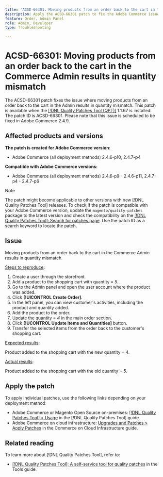 ```yaml
---
title: 'ACSD-66301: Moving products from an order back to the cart in the Commerce Admin results in quantity mismatch'
description: Apply the ACSD-66301 patch to fix the Adobe Commerce issue where, when creating an order from the Admin panel, products in the customer’s cart are not removed after being added to the order.
feature: Order, Admin Panel
role: Admin, Developer
type: Troubleshooting

---
```


# ACSD-66301: Moving products from an order back to the cart in the Commerce Admin results in quantity mismatch

The ACSD-66301 patch fixes the issue where moving products from an order back to the cart in the Admin results in quantity mismatch. This patch is available when the [[!DNL Quality Patches Tool (QPT)]](/help/tools/quality-patches-tool/quality-patches-tool-to-self-serve-quality-patches.md) 1.1.67 is installed. The patch ID is ACSD-66301. Please note that this issue is scheduled to be fixed in Adobe Commerce 2.4.9.

## Affected products and versions

**The patch is created for Adobe Commerce version:**

* Adobe Commerce (all deployment methods) 2.4.6-p10, 2.4.7-p4

**Compatible with Adobe Commerce versions:**

* Adobe Commerce (all deployment methods) 2.4.6-p9 - 2.4.6-p11, 2.4.7-p4 - 2.4.7-p6

>[!NOTE]
>
>The patch might become applicable to other versions with new [!DNL Quality Patches Tool] releases. To check if the patch is compatible with your Adobe Commerce version, update the `magento/quality-patches` package to the latest version and check the compatibility on the [[!DNL Quality Patches Tool]: Search for patches page](https://experienceleague.adobe.com/tools/commerce-quality-patches/index.html). Use the patch ID as a search keyword to locate the patch.

## Issue

Moving products from an order back to the cart in the Commerce Admin results in quantity mismatch.

<u>Steps to reproduce</u>:

1. Create a user through the storefront.
2. Add a product to the shopping cart with quantity = *5*.
3. Go to the Admin panel and open the user account where the product was added.
4. Click **[!UICONTROL Create Order]**.
5. In the left panel, you can view customer's activities, including the product and quantity added. 
6. Add the product to the order.
7. Update the quantity = *4* in the main order section.
8. Click **[!UCONTROL Update Items and Quantities]** button.
9. Transfer the selected items from the order back to the customer's shopping cart.

<u>Expected results</u>:

Product added to the shopping cart with the new quantity = *4*.

<u>Actual results</u>:

Product added to the shopping cart with the old quantity = *5*.

## Apply the patch

To apply individual patches, use the following links depending on your deployment method:

* Adobe Commerce or Magento Open Source on-premises: [[!DNL Quality Patches Tool] > Usage](/help/tools/quality-patches-tool/usage.md) in the [!DNL Quality Patches Tool] guide.
* Adobe Commerce on cloud infrastructure: [Upgrades and Patches > Apply Patches](https://experienceleague.adobe.com/docs/commerce-cloud-service/user-guide/develop/upgrade/apply-patches.html) in the Commerce on Cloud Infrastructure guide.

## Related reading

To learn more about [!DNL Quality Patches Tool], refer to:

* [[!DNL Quality Patches Tool]: A self-service tool for quality patches](/help/tools/quality-patches-tool/quality-patches-tool-to-self-serve-quality-patches.md) in the Tools guide.
